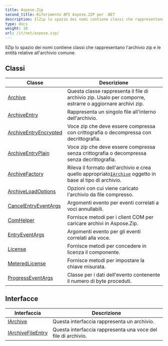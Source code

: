 ```yaml
---
title: Aspose.Zip
second_title: Riferimento API Aspose.ZIP per .NET
description: IlZip lo spazio dei nomi contiene classi che rappresentano larchivio zip e le entità relative allarchivio comune.
type: docs
weight: 10
url: /it/net/aspose.zip/
---
```

IlZip lo spazio dei nomi contiene classi che rappresentano l'archivio zip e le entità relative all'archivio comune.

## Classi

| Classe | Descrizione |
| --- | --- |
| [Archive](./archive/) | Questa classe rappresenta il file di archivio zip. Usalo per comporre, estrarre o aggiornare archivi zip. |
| [ArchiveEntry](./archiveentry/) | Rappresenta un singolo file all'interno dell'archivio. |
| [ArchiveEntryEncrypted](./archiveentryencrypted/) | Voce zip che deve essere compressa con crittografia o decompressa con decrittografia. |
| [ArchiveEntryPlain](./archiveentryplain/) | Voce zip che deve essere compressa senza crittografia o decompressa senza decrittografia. |
| [ArchiveFactory](./archivefactory/) | Rileva il formato dell'archivio e crea quello appropriato[`IArchive`](../aspose.zip/iarchive/) oggetto in base al tipo di archivio. |
| [ArchiveLoadOptions](./archiveloadoptions/) | Opzioni con cui viene caricato l'archivio da file compresso. |
| [CancelEntryEventArgs](./cancelentryeventargs/) | Argomenti evento per eventi correlati a voci annullabili. |
| [ComHelper](./comhelper/) | Fornisce metodi per i client COM per caricare archivi in Aspose.Zip. |
| [EntryEventArgs](./entryeventargs/) | Argomenti evento per gli eventi correlati alla voce. |
| [License](./license/) | Fornisce metodi per concedere in licenza il componente. |
| [MeteredLicense](./meteredlicense/) | Fornisce metodi per impostare la chiave misurata. |
| [ProgressEventArgs](./progresseventargs/) | Classe per i dati dell'evento contenente il numero di byte proceduti. |
## Interfacce

| Interfaccia | Descrizione |
| --- | --- |
| [IArchive](./iarchive/) | Questa interfaccia rappresenta un archivio. |
| [IArchiveFileEntry](./iarchivefileentry/) | Questa interfaccia rappresenta una voce del file di archivio. |


